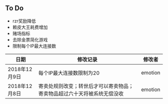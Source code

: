 
## To Do
* rzr奖励降低
* 赖皮大王耗费增加
* 赌场指标
* 去除金票简化游戏
* 限制每个IP最大连接数

| 日期 | 修改记录 | 修改者 |
| --- | --- | --- |
| 2018年12月9日 | 每个IP最大连接数限制为20 | emotion |
| 2018年12月8日 | 寄卖处规则改变；转世后才可以寄卖物品；寄卖物品超过六十天将被系统无偿没收 | emotion |

